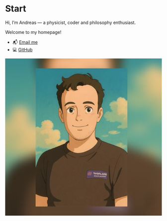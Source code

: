 # Start

Hi, I’m Andreas — a physicist, coder and philosophy enthusiast.

Welcome to my homepage!

- 📬 [Email me](mailto:avolkha1@gmail.com)
- 💻 [GitHub](https://github.com/avolkha)

![Avatar](./assets/me.jpeg)

